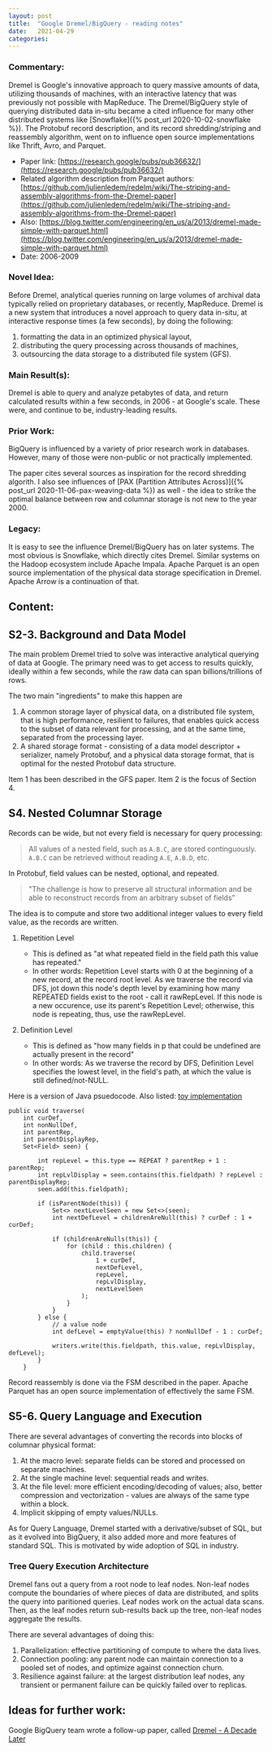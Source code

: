 ```yaml
---
layout: post
title:  "Google Dremel/BigQuery - reading notes"
date:   2021-04-29
categories:
---
```


### Commentary:
Dremel is Google's innovative approach to query massive amounts of data, utilizing thousands of machines, with an interactive latency that was previously not possible with MapReduce. The Dremel/BigQuery style of querying distributed data in-situ became a cited influence for many other distributed systems like [Snowflake]({% post_url 2020-10-02-snowflake %}). The Protobuf record description, and its record shredding/striping and reassembly algorithm, went on to influence open source implementations like Thrift, Avro, and Parquet.

- Paper link: [https://research.google/pubs/pub36632/](https://research.google/pubs/pub36632/)
- Related algorithm description from Parquet authors: [https://github.com/julienledem/redelm/wiki/The-striping-and-assembly-algorithms-from-the-Dremel-paper](https://github.com/julienledem/redelm/wiki/The-striping-and-assembly-algorithms-from-the-Dremel-paper)
- Also: [https://blog.twitter.com/engineering/en_us/a/2013/dremel-made-simple-with-parquet.html](https://blog.twitter.com/engineering/en_us/a/2013/dremel-made-simple-with-parquet.html)
- Date: 2006-2009

### Novel Idea:
Before Dremel, analytical queries running on large volumes of archival data typically relied on proprietary databases, or recently, MapReduce. Dremel is a new system that introduces a novel approach to query data in-situ, at interactive response times (a few seconds), by doing the following:

1. formatting the data in an optimized physical layout,
2. distributing the query processing across thousands of machines,
3. outsourcing the data storage to a distributed file system (GFS).

### Main Result(s):
Dremel is able to query and analyze petabytes of data, and return calculated results within a few seconds, in 2006 - at Google's scale. These were, and continue to be, industry-leading results.

### Prior Work:
BigQuery is influenced by a variety of prior research work in databases. However, many of those were non-public or not practically implemented.

The paper cites several sources as inspiration for the record shredding algorith. I also see influences of [PAX (Partition Attributes Across)]({% post_url 2020-11-06-pax-weaving-data %}) as well - the idea to strike the optimal balance between row and columnar storage is not new to the year 2000.


### Legacy:
It is easy to see the influence Dremel/BigQuery has on later systems. The most obvious is Snowflake, which directly cites Dremel. Similar systems on the Hadoop ecosystem include Apache Impala. Apache Parquet is an open source implementation of the physical data storage specification in Dremel. Apache Arrow is a continuation of that.

## Content:

## S2-3. Background and Data Model
The main problem Dremel tried to solve was interactive analytical querying of data at Google. The primary need was to get access to results quickly, ideally within a few seconds, while the raw data can span billions/trillions of rows.

The two main "ingredients" to make this happen are

1. A common storage layer of physical data, on a distributed file system, that is high performance, resilient to failures, that enables quick access to the subset of data relevant for processing, and at the same time, separated from the processing layer.
2. A shared storage format - consisting of a data model descriptor + serializer, namely Protobuf, and a physical data storage format, that is optimal for the nested Protobuf data structure.

Item 1 has been described in the GFS paper. Item 2 is the focus of Section 4.

## S4. Nested Columnar Storage

Records can be wide, but not every field is necessary for query processing:

> All values of a nested field, such as `A.B.C`, are stored continguously. `A.B.C` can be retrieved without reading `A.E`, `A.B.D`, etc.

In Protobuf, field values can be nested, optional, and repeated.

> "The challenge is how to preserve all structural information and be able to reconstruct records from an arbitrary subset of fields"

The idea is to compute and store two additional integer values to every field value, as the records are written.

1. Repetition Level

    - This is defined as "at what repeated field in the field path this value has repeated."
    - In other words: Repetition Level starts with 0 at the beginning of a new record, at the record root level. As we traverse the record via DFS, jot down this node's depth level by examining how many REPEATED fields exist to the root - call it rawRepLevel. If this node is a new occurence, use its parent's Repetition Level; otherwise, this node is repeating, thus, use the rawRepLevel.


2. Definition Level

    - This is defined as "how many fields in p that could be undefined are actually present in the record"
    - In other words: As we traverse the record by DFS, Definition Level specifies the lowest level, in the field's path, at which the value is still defined/not-NULL.

Here is a version of Java psuedocode. Also listed: [toy implementation](https://github.com/warrenqi/lucene-lyrics-www/blob/master/src/main/java/com/distraction/dremel/RecordStripe.java)

```
public void traverse(
    int curDef,
    int nonNullDef,
    int parentRep,
    int parentDisplayRep,
    Set<Field> seen) {

        int repLevel = this.type == REPEAT ? parentRep + 1 : parentRep;
        int repLvlDisplay = seen.contains(this.fieldpath) ? repLevel : parentDisplayRep;
        seen.add(this.fieldpath);

        if (isParentNode(this)) {
            Set<> nextLevelSeen = new Set<>(seen);
            int nextDefLevel = childrenAreNull(this) ? curDef : 1 + curDef;

            if (childrenAreNulls(this)) {
                for (child : this.children) {
                    child.traverse(
                        1 + curDef,
                        nextDefLevel,
                        repLevel,
                        repLvlDisplay,
                        nextLevelSeen
                    );
                }
            }
        } else {
            // a value node
            int defLevel = emptyValue(this) ? nonNullDef - 1 : curDef;

            writers.write(this.fieldpath, this.value, repLvlDisplay, defLevel);
        }
    }

```

Record reassembly is done via the FSM described in the paper. Apache Parquet has an open source implementation of effectively the same FSM.

## S5-6. Query Language and Execution
There are several advantages of converting the records into blocks of columnar physical format:

1. At the macro level: separate fields can be stored and processed on separate machines.
2. At the single machine level: sequential reads and writes.
3. At the file level: more efficient encoding/decoding of values; also, better compression and vectorization - values are always of the same type within a block.
4. Implicit skipping of empty values/NULLs.

As for Query Language, Dremel started with a derivative/subset of SQL, but as it evolved into BigQuery, it also added more and more features of standard SQL. This is motivated by wide adoption of SQL in industry.

### Tree Query Execution Architecture

Dremel fans out a query from a root node to leaf nodes. Non-leaf nodes compute the boundaries of where pieces of data are distributed, and splits the query into paritioned queries. Leaf nodes work on the actual data scans. Then, as the leaf nodes return sub-results back up the tree, non-leaf nodes aggregate the results.

There are several advantages of doing this:

1. Parallelization: effective partitioning of compute to where the data lives.
2. Connection pooling: any parent node can maintain connection to a pooled set of nodes, and optimize against connection churn.
3. Resilience against failure: at the largest distribution leaf nodes, any transient or permanent failure can be quickly failed over to replicas.


## Ideas for further work:
Google BigQuery team wrote a follow-up paper, called [Dremel - A Decade Later](https://research.google/pubs/pub49489/)
